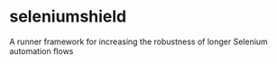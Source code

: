 # seleniumshield
A runner framework for increasing the robustness of longer Selenium automation flows
